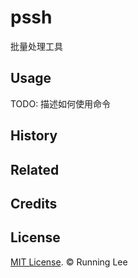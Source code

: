 # pssh

批量处理工具


## Usage

TODO: 描述如何使用命令


## History



## Related



## Credits



## License

[MIT License](https://opensource.org/licenses/mit-license.html). © Running Lee

